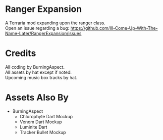 # Ranger Expansion

A Terraria mod expanding upon the ranger class.
<br>
Open an issue regarding a bug: https://github.com/Ill-Come-Up-With-The-Name-Later/RangerExpansion/issues

# Credits

All coding by BurningAspect.
<br>
All assets by hat except if noted.
<br>
Upcoming music box tracks by hat.

# Assets Also By

<ul>
  <li>
    BurningAspect
    <ul>
      <li> Chlorophyte Dart Mockup </li>
      <li> Venom Dart Mockup </li>
      <li> Luminite Dart </li>
      <li> Tracker Bullet Mockup </li>
    </ul>
  </li>
</ul>
